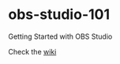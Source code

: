 # obs-studio-101
Getting Started with OBS Studio

Check the [wiki](https://github.com/alex-pakalniskis/obs-studio-101/wiki)
